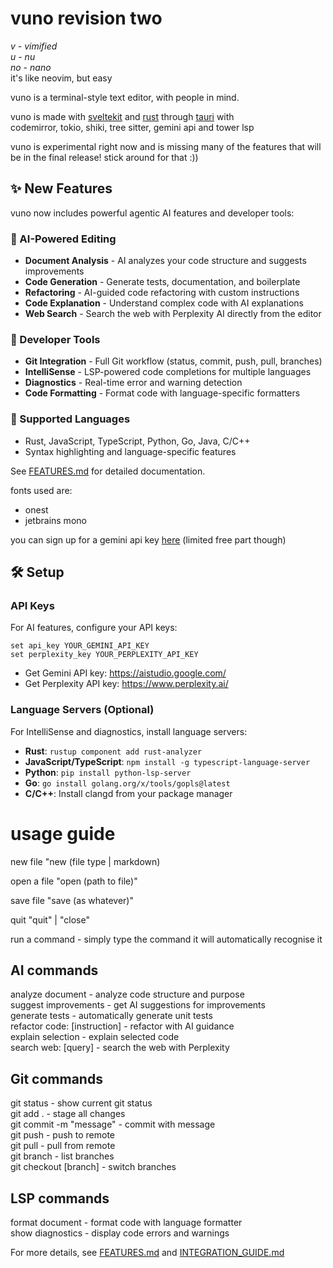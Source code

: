 # vuno revision two

*v - vimified<br>
u - nu<br>
no - nano*<br>
it's like neovim, but easy

vuno is a terminal-style text editor, with people in mind.<br>

vuno is made with [sveltekit](https://svelte.dev/) and [rust](https://rust-lang.org/) through [tauri](https://tauri.app/) with <br>
codemirror, tokio, shiki, tree sitter, gemini api and tower lsp <br>

vuno is experimental right now and is missing many of the features that will be in the final release! stick around for that :))

## ✨ New Features

vuno now includes powerful agentic AI features and developer tools:

### 🤖 AI-Powered Editing
- **Document Analysis** - AI analyzes your code structure and suggests improvements
- **Code Generation** - Generate tests, documentation, and boilerplate
- **Refactoring** - AI-guided code refactoring with custom instructions
- **Code Explanation** - Understand complex code with AI explanations
- **Web Search** - Search the web with Perplexity AI directly from the editor

### 🔧 Developer Tools
- **Git Integration** - Full Git workflow (status, commit, push, pull, branches)
- **IntelliSense** - LSP-powered code completions for multiple languages
- **Diagnostics** - Real-time error and warning detection
- **Code Formatting** - Format code with language-specific formatters

### 🚀 Supported Languages
- Rust, JavaScript, TypeScript, Python, Go, Java, C/C++
- Syntax highlighting and language-specific features

See [FEATURES.md](FEATURES.md) for detailed documentation.

fonts used are:
- onest
- jetbrains mono

you can sign up for a gemini api key [here](https://aistudio.google.com/) (limited free part though)

## 🛠️ Setup

### API Keys

For AI features, configure your API keys:

```
set api_key YOUR_GEMINI_API_KEY
set perplexity_key YOUR_PERPLEXITY_API_KEY
```

- Get Gemini API key: https://aistudio.google.com/
- Get Perplexity API key: https://www.perplexity.ai/

### Language Servers (Optional)

For IntelliSense and diagnostics, install language servers:

- **Rust**: `rustup component add rust-analyzer`
- **JavaScript/TypeScript**: `npm install -g typescript-language-server`
- **Python**: `pip install python-lsp-server`
- **Go**: `go install golang.org/x/tools/gopls@latest`
- **C/C++**: Install clangd from your package manager

# usage guide
new file
"new (file type | markdown)

open a file
"open (path to file)"

save file
"save (as whatever)"

quit
"quit" | "close"

run a command - simply type the command it will automatically recognise it

## AI commands
analyze document - analyze code structure and purpose<br>
suggest improvements - get AI suggestions for improvements<br>
generate tests - automatically generate unit tests<br>
refactor code: [instruction] - refactor with AI guidance<br>
explain selection - explain selected code<br>
search web: [query] - search the web with Perplexity<br>

## Git commands
git status - show current git status<br>
git add . - stage all changes<br>
git commit -m "message" - commit with message<br>
git push - push to remote<br>
git pull - pull from remote<br>
git branch - list branches<br>
git checkout [branch] - switch branches<br>

## LSP commands
format document - format code with language formatter<br>
show diagnostics - display code errors and warnings<br>

For more details, see [FEATURES.md](FEATURES.md) and [INTEGRATION_GUIDE.md](INTEGRATION_GUIDE.md)